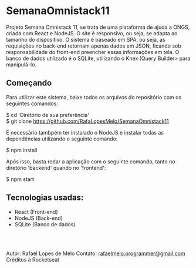 # SemanaOmnistack11

  Projeto Semana Omnistack 11, se trata de uma plataforma de ajuda a ONGS, criada com React e NodeJS. O site é responsivo, ou seja, se adapta ao tamanho do dispositivo. 
  O sistema é baseado em SPA, ou seja, as requisições no back-end retornam apenas dados em JSON, ficando sob responsabilidade do front-end preencher essas informações em tela.
  O banco de dados utilizado é o SQLite, utilizando o Knex (Query Builder> para manipulá-lo. 
  
## Começando

Para utilizar este sistema, baixe todos os arquivos do repositório com os seguintes comandos:

$ cd 'Diretório de sua preferência' <br>
$ git clone https://github.com/RafaLopesMelo/SemanaOmnistack11

É necessário tambpém ter instalado o NodeJS e instalar todas as dependências utilizando o seguinte comando:

  $ npm install
  
Após isso, basta rodar a aplicação com o seguinte comando, tanto no diretório 'backend' quando no 'frontend':

  $ npm start
  
## Tecnologias usadas:

  - React (Front-end)
  - NodeJS (Back-end)
  - SQLite (Banco de dados)
  
  <br><br>
  
  Autor: Rafael Lopes de Melo
  Contato: rafaelmelo.programmer@gmail.com 
  Créditos à Rocketseat
